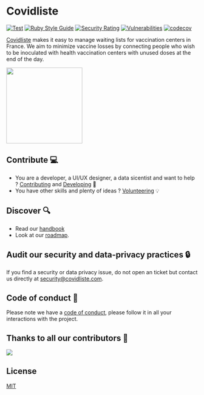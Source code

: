 # Covidliste

[![Test](https://github.com/hostolab/covidliste/actions/workflows/test.yml/badge.svg?branch=master)](https://github.com/hostolab/covidliste/actions/workflows/test.yml)
[![Ruby Style Guide](https://img.shields.io/badge/code_style-standard-brightgreen.svg)](https://github.com/testdouble/standard)
[![Security Rating](https://sonarcloud.io/api/project_badges/measure?project=hostolab_covidliste&metric=security_rating)](https://sonarcloud.io/dashboard?id=hostolab_covidliste)
[![Vulnerabilities](https://sonarcloud.io/api/project_badges/measure?project=hostolab_covidliste&metric=vulnerabilities)](https://sonarcloud.io/dashboard?id=hostolab_covidliste)
[![codecov](https://codecov.io/gh/hostolab/covidliste/branch/master/graph/badge.svg?token=Z6SM94ONW9)](https://codecov.io/gh/hostolab/covidliste)

[Covidliste](https://www.covidliste.com) makes it easy to manage waiting lists for vaccination centers in France.
We aim to minimize vaccine losses by connecting people who wish to be inoculated with health vaccination centers with unused doses at the end of the day.

<img src='https://www.pasteur.fr/sites/default/files/styles/media-wide/public/rubrique_linstitut_pasteur/notre_histoire/alexandre-yersin-institutpasteur_46576.jpg?itok=FL2T1kf4' width='200px'> </img>

## Contribute 💻

- You are a developer, a UI/UX designer, a data sicentist and want to help ? [Contributing](doc/contributing.md) and [Developing](doc/developing.md) 💪
- You have other skills and plenty of ideas ? [Volunteering](https://www.covidliste.com/benevoles) 💡

## Discover 🔍

- Read our [handbook](doc/handbook.md)
- Look at our [roadmap](https://github.com/hostolab/covidliste/projects/1).

## Audit our security and data-privacy practices 🔒

If you find a security or data privacy issue, do not open an ticket but contact us directly at security@covidliste.com.

## Code of conduct 👮

Please note we have a [code of conduct](doc/code_of_conduct.md), please follow it in all your interactions with the project.

## Thanks to all our contributors 🙏

<a href="https://github.com/hostolab/covidliste/graphs/contributors">
  <img src="https://contributors-img.web.app/image?repo=hostolab/covidliste" />
</a>

## License

[MIT](LICENSE.md)

